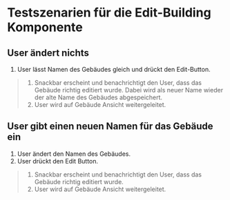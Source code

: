 # Testszenarien für die Edit-Building Komponente

## User ändert nichts

1. User lässt Namen des Gebäudes gleich und drückt den Edit-Button.
> 1. Snackbar erscheint und benachrichtigt den User, dass das Gebäude richtig editiert wurde. Dabei wird als neuer Name wieder der alte Name des Gebäudes abgespeichert.
> 2. User wird auf Gebäude Ansicht weitergeleitet.

## User gibt einen neuen Namen für das Gebäude ein

1. User ändert den Namen des Gebäudes.
2. User drückt den Edit Button.
> 1. Snackbar erscheint und benachrichtigt den User, dass das Gebäude richtig editiert wurde.
> 2. User wird auf Gebäude Ansicht weitergeleitet.